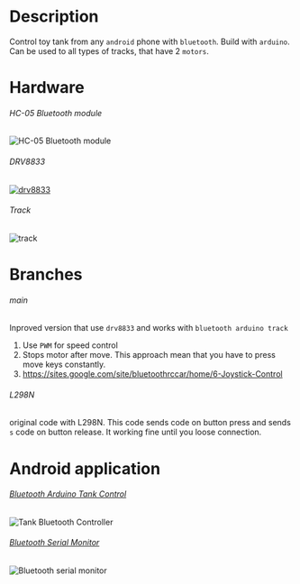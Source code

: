 # Description
Control toy tank from any `android` phone with `bluetooth`. Build with `arduino`.
Can be used to all types of tracks, that have 2 `motors`.
# Hardware
###### HC-05 Bluetooth module
![HC-05 Bluetooth module](images/HC-05.jpg)
###### DRV8833
[![drv8833](images/drv8833.jpg)](https://ebldc.com/?p=264)
###### Track
![track](images/track.jpg)


# Branches
###### main
Inproved version that use `drv8833` and works with `bluetooth arduino track`
1. Use `PWM` for speed control
2. Stops motor after move. This approach mean that you have to press move keys constantly.
3. https://sites.google.com/site/bluetoothrccar/home/6-Joystick-Control

###### L298N
original code with L298N.
This code sends code on button press and sends `s` code on button release.
It working fine until you loose connection.
# Android application
###### [Bluetooth Arduino Tank Control](https://play.google.com/store/apps/details?id=appinventor.ai_garylcyhk.Tank_Bluetooth_Controller_copy)
![Tank Bluetooth Controller](images/tank_bluetooth_controller.png)
###### [Bluetooth Serial Monitor](https://play.google.com/store/apps/details?id=com.giumig.apps.bluetoothserialmonitor)
![Bluetooth serial monitor](images/bluetoothserialmonitor.png)
